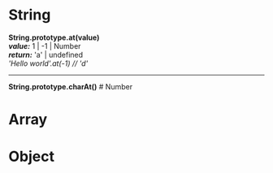 # String
<strong>String.prototype.at(value)</strong>
<br/>
<strong><i>value:</i></strong> 1 | -1 | Number
<br/>
<strong><i>return:</i></strong> 'a' | undefined
<br/>
<i>'Hello world'.at(-1)  // 'd'</i>
<hr/>
<strong>String.prototype.charAt()</strong>
# Number

# Array

# Object


